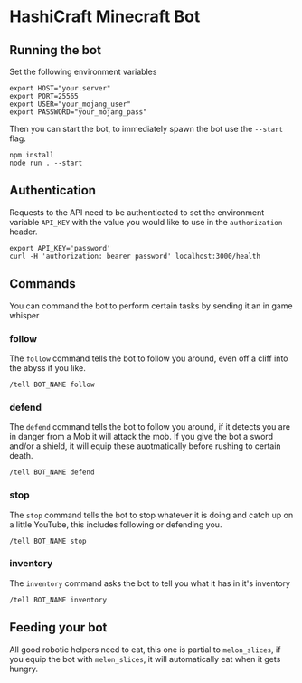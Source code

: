 # HashiCraft Minecraft Bot

## Running the bot

Set the following environment variables

```shell
export HOST="your.server"
export PORT=25565
export USER="your_mojang_user"
export PASSWORD="your_mojang_pass"
```

Then you can start the bot, to immediately spawn the bot use the `--start` flag.

```shell
npm install
node run . --start
```

## Authentication

Requests to the API need to be authenticated to set the environment variable `API_KEY` with the
value you would like to use in the `authorization` header.

```
export API_KEY='password'
curl -H 'authorization: bearer password' localhost:3000/health 
```

## Commands

You can command the bot to perform certain tasks by sending it an in game whisper

### follow

The `follow` command tells the bot to follow you around, even off a cliff into the abyss if you like.

```
/tell BOT_NAME follow
```

### defend

The `defend` command tells the bot to follow you around, if it detects you are in danger from a Mob it will attack the mob.
If you give the bot a sword and/or a shield, it will equip these auotmatically before rushing to certain death.

```
/tell BOT_NAME defend
```

### stop

The `stop` command tells the bot to stop whatever it is doing and catch up on a little YouTube, this includes following or
defending you.

```
/tell BOT_NAME stop
```

### inventory

The `inventory` command asks the bot to tell you what it has in it's inventory 

```
/tell BOT_NAME inventory
```

## Feeding your bot

All good robotic helpers need to eat, this one is partial to `melon_slices`, if you equip the bot with `melon_slices`, it will automatically
eat when it gets hungry.
